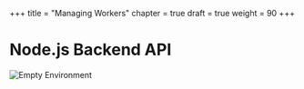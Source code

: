 +++
title = "Managing Workers"
chapter = true
draft = true
weight = 90
+++

# Node.js Backend API
![Empty Environment](images/nodejs.svg)
